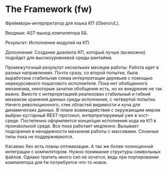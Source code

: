 The Framework (fw)
==
Фреймворк-интерпретатор для языка КП (Oberon/L).

Вводные:
AST-выход компилятора ББ.

Результат:
Исполнение модулей на КП.

Дополнения:
Создание диалекта КП, который лучше (возможно) подойдет для высокоуровневой среды рантайма.

Промежуточный результат нескольких месяцев работы:
Работа идет в разных направлениях.
Почти сразу, со второй попытки, была выработана стабильная схема интерпретации деревьев с помощью нерекурсивного пошагового исполнителя. Пока нет обобщенного механизма, некоторые зачатки обобщения есть, но их внедрение не так важно.
Вместе с интерпретацией реализован стабильный и гибкий механизм хранения данных среды исполнения, с четвертой попытки. Ничего революционного, стек областей видимости и куча для динамических данных. 
В плане взаимодействия с окружающим миром выбран кустарный REST-протокол, интерпретируемый уже в хост-среде.
Постепенно оформляется концепция исполнения кода на КП в произвольной среде.
Все пока работает медленно. 
Вызывает подозрения в ненадежности механизм работы с массивами. Сложные типы пока не поддерживаются. 

Касаемо Xev есть планы оптимизации. А так же более полноценной интеграции с компилятором. Нужно понимание структуры символьных файлов. Однако тратить много сил не хочется, ведь при портировании компилятора для fw потребуется что-то новое.